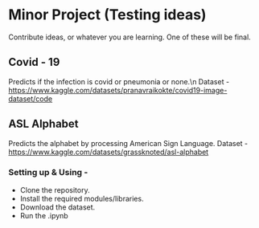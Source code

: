 # Minor Project (Testing ideas)

Contribute ideas, or whatever you are learning. One of these will be final.

## Covid - 19

Predicts if the infection is covid or pneumonia or none.\n
Dataset - https://www.kaggle.com/datasets/pranavraikokte/covid19-image-dataset/code

## ASL Alphabet

Predicts the alphabet by processing American Sign Language.
Dataset - https://www.kaggle.com/datasets/grassknoted/asl-alphabet

### Setting up & Using -

- Clone the repository.
- Install the required modules/libraries.
- Download the dataset.
- Run the .ipynb
